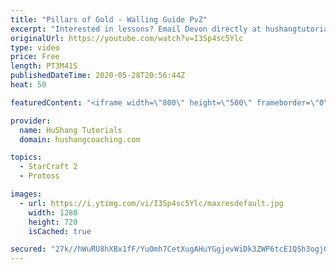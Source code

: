 ```yaml
---
title: "Pillars of Gold - Walling Guide PvZ"
excerpt: "Interested in lessons? Email Devon directly at hushangtutorials@outlook.com ------------------------------------------------------------------------------------------------------- Want to support HuShang Tutorials directly? Patreon is a website where you can contribute a monthly donation that will help"
originalUrl: https://youtube.com/watch?v=I3Sp4sc5Ylc
type: video
price: Free
length: PT3M41S
publishedDateTime: 2020-05-28T20:56:44Z
heat: 50

featuredContent: "<iframe width=\"800\" height=\"500\" frameborder=\"0\" src=\"https://www.youtube.com/embed/I3Sp4sc5Ylc\" allow=\"accelerometer; autoplay; encrypted-media; gyroscope; picture-in-picture\" allowfullscreen></iframe>"

provider:
  name: HuShang Tutorials
  domain: hushangcoaching.com

topics:
  - StarCraft 2
  - Protoss

images:
  - url: https://i.ytimg.com/vi/I3Sp4sc5Ylc/maxresdefault.jpg
    width: 1280
    height: 720
    isCached: true

secured: "27k//hWuRU8hXBx1fF/YuOmh7CetXugAHuYGgjevWiDk3ZWP6tcE1QSh3ogj0s2x3GsdRPlP4MMrxbyfx0tYLaaIehQDl+qGXJZtVwuUFXZWbN0PJDr+LkPPP9pJTWZAvvlN+0+OFe85HKBHdzDsQC7zHoP6UsHZEG//4FYgqWBIfQ4erSGf9UNGrt5Rhs4LBEnjMQniEJNpo0rTiQty95n2KUzdnkadnxr5iZfly2q62IjuGQX1qu1Dm5lsRF0L8HCzah5RpMwUuz0ua0Wh6Qewnqo/pU8nWoFDRiZK8uUdLbgSBA9h9e0isk2/dW5j51GFUFxscOdk3qOwVF1XWsfq2/y6NTO94qx94tolWsjLmDeX+dZYVm1KP7OeB4WQyFW9DhqLEqpxFch1T5qxWRetx83iQrLvhEyhi1w2H+s=;lhwUQgdYrnlhkU/VJd5AjA=="
---
```



